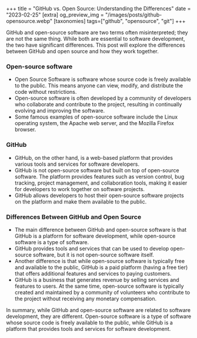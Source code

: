 +++
title = "GitHub vs. Open Source: Understanding the Differences"
date = "2023-02-25"
[extra]
og_preview_img = "/images/posts/github-opensource.webp"
[taxonomies]
tags=["github", "opensource", "git"]
+++

GitHub and open-source software are two terms often misinterpreted; they are not the same thing. While both are essential to software development, the two have significant differences. This post will explore the differences between GitHub and open source and how they work together.

### Open-source software

- Open Source Software is software whose source code is freely available to the public. This means anyone can view, modify, and distribute the code without restrictions.
- Open-source software is often developed by a community of developers who collaborate and contribute to the project, resulting in continually evolving and improving the software.
- Some famous examples of open-source software include the Linux operating system, the Apache web server, and the Mozilla Firefox browser.

### GitHub

- GitHub, on the other hand, is a web-based platform that provides various tools and services for software developers.
- GitHub is not open-source software but built on top of open-source software. The platform provides features such as version control, bug tracking, project management, and collaboration tools, making it easier for developers to work together on software projects.
- GitHub allows developers to host their open-source software projects on the platform and make them available to the public.

### Differences Between GitHub and Open Source

- The main difference between GitHub and open-source software is that GitHub is a platform for software development, while open-source software is a type of software.
- GitHub provides tools and services that can be used to develop open-source software, but it is not open-source software itself.
- Another difference is that while open-source software is typically free and available to the public, GitHub is a paid platform (having a free tier) that offers additional features and services to paying customers.
- GitHub is a business that generates revenue by selling services and features to users. At the same time, open-source software is typically created and maintained by a community of volunteers who contribute to the project without receiving any monetary compensation.

In summary, while GitHub and open-source software are related to software development, they are different. Open-source software is a type of software whose source code is freely available to the public, while GitHub is a platform that provides tools and services for software development.
